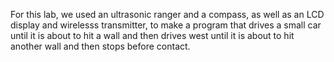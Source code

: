 For this lab, we used an ultrasonic ranger and a compass, as well as
an LCD display and wirelesss transmitter, to make a program that drives
a small car until it is about to hit a wall and then drives west until
it is about to hit another wall and then stops before contact.
